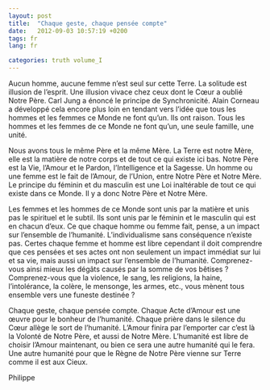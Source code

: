 ```yaml
---
layout: post
title:  "Chaque geste, chaque pensée compte"
date:   2012-09-03 10:57:19 +0200
tags: fr
lang: fr

categories: truth volume_I
---
```

Aucun homme, aucune femme n’est seul sur cette Terre. La solitude est illusion de l’esprit. Une illusion vivace chez ceux dont le Cœur a oublié Notre Père. Carl Jung a énoncé le principe de Synchronicité. Alain Corneau a développé cela encore plus loin en tendant vers l’idée que tous les hommes et les femmes ce Monde ne font qu’un. Ils ont raison. Tous les hommes et les femmes de ce Monde ne font qu’un, une seule famille, une unité.

Nous avons tous le même Père et la même Mère. La Terre est notre Mère, elle est la matière de notre corps et de tout ce qui existe ici bas. Notre Père est la Vie, l’Amour et le Pardon, l’Intelligence et la Sagesse. Un homme ou une femme est le fait de l’Amour, de l’Union, entre Notre Père et Notre Mère. Le principe du féminin et du masculin est une Loi inaltérable de tout ce qui existe dans ce Monde. Il y a donc Notre Père et Notre Mère.

Les femmes et les hommes de ce Monde sont unis par la matière et unis pas le spirituel et le subtil. Ils sont unis par le féminin et le masculin qui est en chacun d’eux. Ce que chaque homme ou femme fait, pense, a un impact sur l’ensemble de l’humanité. L’individualisme sans conséquence n’existe pas. Certes chaque femme et homme est libre cependant il doit comprendre que ces pensées et ses actes ont non seulement un impact immédiat sur lui et sa vie, mais aussi un impact sur l’ensemble de l’humanité. Comprenez-vous ainsi mieux les dégâts causés par la somme de vos bêtises ? Comprenez-vous que la violence, le sang, les religions, la haine, l’intolérance, la colère, le mensonge, les armes, etc., vous mènent tous ensemble vers une funeste destinée ?

Chaque geste, chaque pensée compte. Chaque Acte d’Amour est une œuvre pour le bonheur de l’humanité. Chaque prière dans le silence du Cœur allège le sort de l’humanité. L’Amour finira par l’emporter car c’est là la Volonté de Notre Père, et aussi de Notre Mère. L’humanité est libre de choisir l’Amour maintenant, ou bien ce sera une autre humanité qui le fera. Une autre humanité pour que le Règne de Notre Père vienne sur Terre comme il est aux Cieux.

Philippe

<!-- 
Ce(tte) œuvre est mise à disposition selon les termes de la Licence Creative Commons Attribution - Pas d’Utilisation Commerciale 4.0 International.
-->